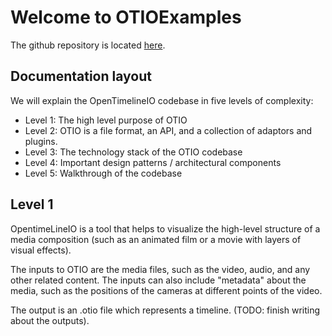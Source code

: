 # Welcome to OTIOExamples

The github repository is located [here](https://github.com/utsab/OTIOExamples).

## Documentation layout

We will explain the OpenTimelineIO codebase in five levels of complexity: 
* Level 1: The high level purpose of OTIO 
* Level 2: OTIO is a file format, an API, and a collection of adaptors and plugins. 
* Level 3: The technology stack of the OTIO codebase
* Level 4: Important design patterns / architectural components 
* Level 5: Walkthrough of the codebase 



## Level 1 


OpentimeLineIO is a tool that helps to visualize the high-level structure of a media composition (such as an animated film or a movie with layers of visual effects).  

The inputs to OTIO are the media files, such as the video, audio, and any other related content.  The inputs can also include "metadata" about the media, such as the positions of the cameras at different points of the video.   

The output is an .otio file which represents a timeline. (TODO: finish writing about the outputs). 


